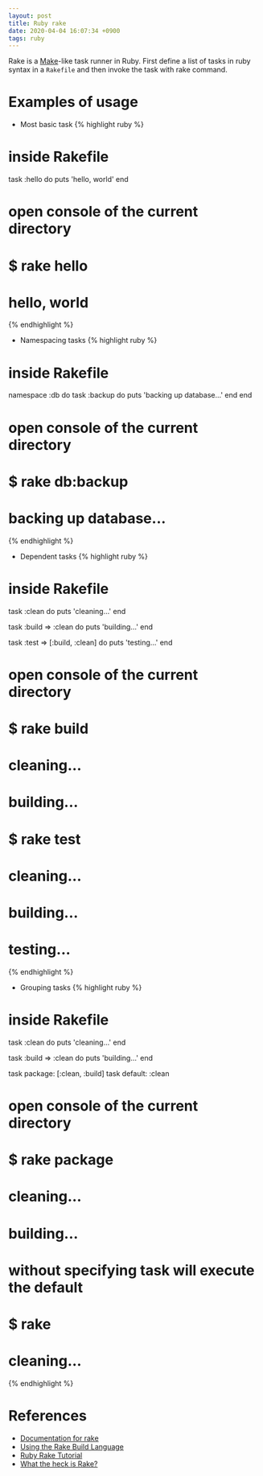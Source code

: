 ```yaml
---
layout: post
title: Ruby rake
date: 2020-04-04 16:07:34 +0900
tags: ruby
---
```


Rake is a [Make](https://www.gnu.org/software/make/)-like task runner in Ruby. First define a list of tasks in ruby syntax in a `Rakefile` and then invoke the task with rake command.

# Examples of usage
- Most basic task
{% highlight ruby %}
# inside Rakefile
task :hello do
  puts 'hello, world'
end

# open console of the current directory
# $ rake hello
# hello, world
{% endhighlight %}

- Namespacing tasks
{% highlight ruby %}
# inside Rakefile
namespace :db do
  task :backup do
    puts 'backing up database...'
  end
end

# open console of the current directory
# $ rake db:backup
# backing up database...
{% endhighlight %}

- Dependent tasks
{% highlight ruby %}
# inside Rakefile
task :clean do
  puts 'cleaning...'
end

task :build => :clean do
  puts 'building...'
end

task :test => [:build, :clean] do
  puts 'testing...'
end

# open console of the current directory
# $ rake build
# cleaning...
# building...
# $ rake test
# cleaning...
# building...
# testing...
{% endhighlight %}

- Grouping tasks
{% highlight ruby %}
# inside Rakefile
task :clean do
  puts 'cleaning...'
end

task :build => :clean do
  puts 'building...'
end

task package: [:clean, :build]
task default: :clean

# open console of the current directory
# $ rake package
# cleaning...
# building...

# without specifying task will execute the default
# $ rake
# cleaning...
{% endhighlight %}

# References
- [Documentation for rake](https://www.rubydoc.info/gems/rake/index)
- [Using the Rake Build Language](https://martinfowler.com/articles/rake.html)
- [Ruby Rake Tutorial](https://www.devdungeon.com/content/ruby-rake-tutorial)
- [What the heck is Rake?](https://medium.com/craft-academy/what-the-heck-is-rake-b44d4210922b)
